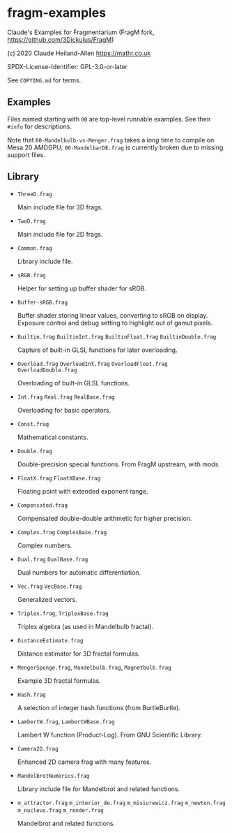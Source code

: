 # fragm-examples

Claude's Examples for Fragmentarium
(FragM fork, <https://github.com/3Dickulus/FragM>)

(c) 2020 Claude Heiland-Allen <https://mathr.co.uk>

SPDX-License-Identifier: GPL-3.0-or-later

See `COPYING.md` for terms.


## Examples

Files named starting with `00` are top-level runnable examples.  See
their `#info` for descriptions.

Note that `00-Mandelbulb-vs-Menger.frag` takes a *long* time to compile
on Mesa 20 AMDGPU; `00-MandelbarDE.frag` is currently broken due to
missing support files.


## Library

  - `ThreeD.frag`

    Main include file for 3D frags.

  - `TwoD.frag`

    Main include file for 2D frags.

  - `Common.frag`

    Library include file.

  - `sRGB.frag`

    Helper for setting up buffer shader for sRGB.

  - `Buffer-sRGB.frag`

    Buffer shader storing linear values, converting to sRGB on display.
    Exposure control and debug setting to highlight out of gamut pixels.

  - `Builtin.frag`
    `BuiltinInt.frag` `BuiltinFloat.frag` `BuiltinDouble.frag`

    Capture of built-in GLSL functions for later overloading.

  - `Overload.frag`
    `OverloadInt.frag` `OverloadFloat.frag` `OverloadDouble.frag`

    Overloading of built-in GLSL functions.

  - `Int.frag` `Real.frag` `RealBase.frag`

    Overloading for basic operators.

  - `Const.frag`

    Mathematical constants.

  - `Double.frag`

    Double-precision special functions.  From FragM upstream, with mods.

  - `FloatX.frag` `FloatXBase.frag`

    Floating point with extended exponent range.

  - `Compensated.frag`

    Compensated double-double arithmetic for higher precision.

  - `Complex.frag` `ComplexBase.frag`

    Complex numbers.

  - `Dual.frag` `DualBase.frag`

    Dual numbers for automatic differentiation.

  - `Vec.frag` `VecBase.frag`

    Generalized vectors.

  - `Triplex.frag`, `TriplexBase.frag`

    Triplex algebra (as used in Mandelbulb fractal).

  - `DistanceEstimate.frag`

    Distance estimator for 3D fractal formulas.

  - `MengerSponge.frag`, `Mandelbulb.frag`, `Magnetbulb.frag`

    Example 3D fractal formulas.

  - `Hash.frag`

    A selection of integer hash functions (from BurtleBurtle).

  - `LambertW.frag`, `LambertWBase.frag`

    Lambert W function (Product-Log).  From GNU Scientific Library.

  - `Camera2D.frag`

    Enhanced 2D camera frag with many features.

  - `MandelbrotNumerics.frag`
  
    Library include file for Mandelbrot and related functions.

  - `m_attractor.frag` `m_interior_de.frag` `m_misiurewicz.frag`
    `m_newton.frag` `m_nucleus.frag` `m_render.frag`

    Mandelbrot and related functions.

